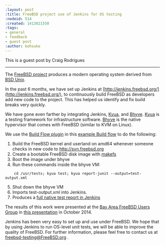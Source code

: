 ```yaml
---
:layout: post
:title: FreeBSD project use of Jenkins for OS testing
:nodeid: 514
:created: 1413821550
:tags:
- general
- feedback
- guest post
:author: kohsuke
---
```

This is a guest post by Craig Rodrigues

---

The [FreeBSD project](http://www.freebsd.org) produces a modern operating system derived from [BSD Unix](http://en.wikipedia.org/wiki/Berkeley_Software_Distribution).

In the past 6 months, we have set up Jenkins at [http://jenkins.freebsd.org/](http://jenkins.freebsd.org/), to continuously build FreeBSD as developers add new code to the project. This has helped us identify and fix build breaks very quickly.

We have gone even farther by integrating Jenkins, [Kyua](https://github.com/jmmv/kyua#readme),
and [Bhyve](http://bhyve.org/).
[Kyua](https://github.com/jmmv/kyua#readme) is a testing framework for infrastructure software.
[Bhyve](http://bhyve.org/) is the native hypervisor that comes with FreeBSD (similar to KVM on Linux).

We use the [Build Flow plugin](https://wiki.jenkins-ci.org/display/JENKINS/Build+Flow+Plugin) in this [example Build flow](https://jenkins.freebsd.org/jenkins/view/FreeBSD_src_stable/job/FreeBSD_stable_10/848/BuildGraph/)	 to do the following:

1. Build the FreeBSD kernel and userland on amd64 whenever someone checks in new code to http://svn.freebsd.org
2. Create a bootable FreeBSD disk image with [makefs](https://www.freebsd.org/cgi/man.cgi?query=makefs)
3. Boot the image under bhyve
4. Run these commands inside the bhyve VM:

```
    cd /usr/tests; kyua test; kyua report-junit --output=test-output.xml
```

5. Shut down the bhyve VM
6. Imports test-output.xml into Jenkins.
7. Produces a [full native test report in Jenkins](https://jenkins.freebsd.org/jenkins/job/FreeBSD_stable_10-tests/4/testReport/)

The results of this work were presented at the [Bay Area FreeBSD Users Group](http://bafug.org)
in [this presentation](http://www.slideshare.net/CraigRodrigues1/kyua-jenkins) in October 2014.

Jenkins has been very easy to set up and use under FreeBSD.   We hope that by using
Jenkins to run OS-level unit tests, we will be able to improve the quality of FreeBSD.
For further information, please feel free to contact us at <freebsd-testing@FreeBSD.org> .
